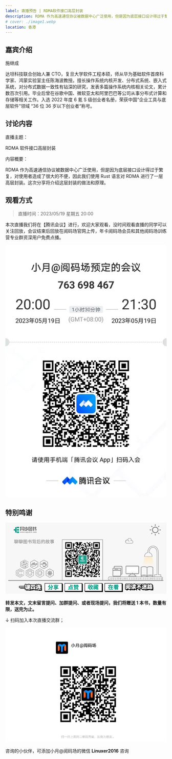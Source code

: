 ```yaml
---
label: 直播预告 | RDMA软件接口高层封装
description: RDMA 作为高速通信协议被数据中心广泛使用，但是因为底层接口设计得过于繁复，对使用者造成了很大的不便，因此我们使用 Rust 语言对 RDMA 进行了一层高层封装。这次分享将介绍这层封装的做法和原理。
# cover: ./image1.webp
location: 香港
---
```


## 嘉宾介绍

施继成

达坦科技联合创始人兼 CTO，复旦大学软件工程本硕，师从华为基础软件首席科学家、鸿蒙实验室主任陈海波教授。擅长操作系统内核开发、分布式系统、嵌入式系统，对分布式数据一致性有钻深的研究，发表多篇操作系统内核相关论文，累计数百次引用。毕业后曾在谷歌中国、微软亚太和阿里巴巴等公司从事分布式计算和存储等相关工作。入选 2022 年度 6 氪 S 级创业者名册，荣获中国“企业工具与底层软件”领域 “36 位 36 岁以下创业者“称号。

## 讨论内容

直播主题：

RDMA 软件接口高层封装

内容概要：

RDMA 作为高速通信协议被数据中心广泛使用，但是因为底层接口设计得过于繁复，对使用者造成了很大的不便，因此我们使用 Rust 语言对 RDMA 进行了一层高层封装。这次分享将介绍这层封装的做法和原理。

## 观看方式

> 直播时间：2023/05/19 星期五 20:00

本次直播我们将在【腾讯会议】进行，欢迎大家观看，没时间观看直播的同学可以关注回放，会议结束后回放在阅码场官网上传，年卡阅码场会员和其他阅码场训练营专业群资深用户免费点播。

![图片](./image1.jpg)

## 特别鸣谢

![图片](./image2.gif)

**转发本文，文末留言提问、加群提问、或者现场提问，我们将赠送 1 本书，数量有限，送完为止。**

↓ 扫码加入本次直播交流群；

![图片](./image3.jpg)

咨询的小伙伴，可添加小月@阅码场的微信 **Linuxer2016** 咨询
